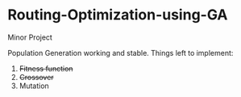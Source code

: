 # Routing-Optimization-using-GA
Minor Project

Population Generation working and stable.
Things left to implement:
1) ~~Fitness function~~
2) ~~Crossover~~
3) Mutation
